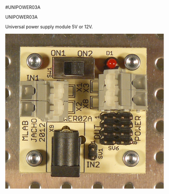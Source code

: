 <!--- PrjInfo ---> <!--- Please remove this line after manually editing --->
<!--- 00a56be08b96043df9e37d6aff7b6990 --->
<!--- Created:20170112-18:22: ---> 
<!--- Author:Mlab: ---> 
<!--- AuthorEmail:mlab@mlab.cz: ---> 
<!--- Tags:imported: ---> 
<!--- Ust:[End]: ---> 
<!--- Name:UNIPOWER03A: --->
#UNIPOWER03A 
<!--- LongName --->
UNIPOWER03A
<!--- ELongName ---> 

<!--- Lead --->
Universal power supply module 5V or 12V.
<!--- ELead ---> 

![LeadImg](UNIPOWER03A_Small.JPG) 


​
​
<!--- Description --->
<!--- EDescription --->
<!--- Content --->
<!--- EContent --->
            
